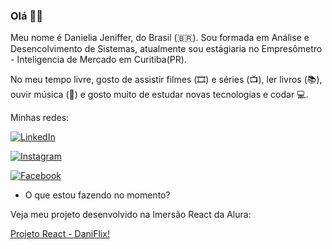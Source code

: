 ### Olá 👋😄

Meu nome é Danielia Jeniffer, do Brasil (🇧🇷). Sou formada em Análise e Desencolvimento de Sistemas, atualmente sou estágiaria no Empresômetro - Inteligencia de Mercado em Curitiba(PR).

No meu tempo livre, gosto de assistir filmes (🎞️) e séries (📺), ler livros (📚), ouvir música (🎵) e gosto muito de estudar novas tecnologias e codar :computer:. 

Minhas redes: 

[![LinkedIn](https://img.shields.io/badge/-LinkedIn-blue?style=flat-square&logo=Linkedin&logoColor=white&link=https://www.linkedin.com/in/danielia-jeniffer)](https://www.linkedin.com/in/danielia-jeniffer)

[![Instagram](https://img.shields.io/badge/-Instagram-orange?style=flat-square&logo=Instagram&logoColor=white&link=https://www.instagram.com/jenifferbaclan/?hl=pt-br)](https://www.instagram.com/jenifferbaclan/?hl=pt-br)

[![Facebook](https://img.shields.io/badge/-Facebook-blue?style=flat-square&logo=Facebook&logoColor=white&link=https://www.facebook.com/jeniffer.baclan)](https://www.facebook.com/jeniffer.baclan)

- O que estou fazendo no momento?

Veja meu projeto desenvolvido na Imersão React da Alura:

[Projeto React - DaniFlix!](https://dani-flix.vercel.app/)
